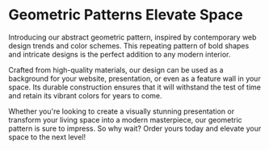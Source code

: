 <!--font:Poppins-->

# Geometric Patterns Elevate Space

Introducing our abstract geometric pattern, inspired by contemporary web design trends and color schemes. This repeating pattern of bold shapes and intricate designs is the perfect addition to any modern interior.

Crafted from high-quality materials, our design can be used as a background for your website, presentation, or even as a feature wall in your space. Its durable construction ensures that it will withstand the test of time and retain its vibrant colors for years to come.

Whether you're looking to create a visually stunning presentation or transform your living space into a modern masterpiece, our geometric pattern is sure to impress. So why wait? Order yours today and elevate your space to the next level!

<!--

Write me markdown content of website with wallpaper:

"A wallpaper with a repeating pattern of abstract geometric shapes and patterns, inspired by web design trends and color schemes."

The header of the page should not be copy of the text but rather a real content of the website which is using this wallpaper.


---


# Geometric Wallpaper for Modern Interiors

Enhance the modern look of your home or office with our abstract geometric wallpaper. Inspired by contemporary web design trends and color schemes, this wallpaper features a repeating pattern of bold shapes and intricate patterns that will add depth and texture to any space.

Crafted from high-quality materials, our wallpaper is easy to install and maintain, making it the perfect choice for busy households and commercial spaces. Its durable construction ensures that it will withstand the test of time and retain its vibrant colors for years to come.

Whether you're looking to create a feature wall or add a touch of visual interest to an entire room, our geometric wallpaper is sure to impress. So why wait? Order yours today and start transforming your space into a modern masterpiece!


---


Heading should not include word "wallpaper". The website should not be about the wallpaper itself, wallpaper is just a related background, rewrite whole content.


---


# Elevate Your Space with Modern Geometric Design

Introducing a new way to add depth and texture to your home or office - our abstract geometric pattern inspired by contemporary web design trends and color schemes. This repeating pattern of bold shapes and intricate designs is the perfect addition to any modern interior.

Crafted from high-quality materials, our design can be used as a background for your website, presentation, or even as a feature wall in your space. Its durable construction ensures that it will withstand the test of time and retain its vibrant colors for years to come.

Whether you're looking to create a visually stunning presentation or transform your living space into a modern masterpiece, our geometric design is sure to impress. So why wait? Order yours today and elevate your space to the next level!


---


Heading is too long, rewrite whole content.


---


# Modern Geometric Design for Your Space

Add a touch of modern sophistication to your home or office with our abstract geometric pattern. Inspired by contemporary web design trends and color schemes, this repeating pattern of bold shapes and intricate designs will elevate any interior.

Crafted from high-quality materials, our design can be used as a background for your website, presentation, or even as a feature wall in your space. Its durable construction ensures that it will withstand the test of time and retain its vibrant colors for years to come.

Whether you're looking to create a visually stunning presentation or transform your living space into a modern masterpiece, our geometric design is sure to impress. So why wait? Order yours today and take your space to the next level!


---


Heading is too long, rewrite whole content.


---


Heading is too long, rewrite whole content.


---


# Elevate Your Space with Modern Geometric Patterns

Introducing our abstract geometric pattern, inspired by contemporary web design trends and color schemes. This repeating pattern of bold shapes and intricate designs is the perfect addition to any modern interior.

Crafted from high-quality materials, our design can be used as a background for your website, presentation, or even as a feature wall in your space. Its durable construction ensures that it will withstand the test of time and retain its vibrant colors for years to come.

Whether you're looking to create a visually stunning presentation or transform your living space into a modern masterpiece, our geometric pattern is sure to impress. So why wait? Order yours today and elevate your space to the next level!


---


Write me a Google font which is best fitting for the website.

Pick from the list:
- Dancing Script
- Poppins
- Barlow Condensed
- Great Vibes
- Raleway
- Orbitron
- Roboto
- Lobster
- Inter
- Playfair Display
- Open Sans
- Exo 2
- Alegreya
- Montserrat
- Futura
- IBM Plex Sans
- Lato


Write just the font name nothing else.


---


Poppins

-->
